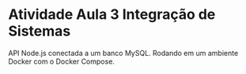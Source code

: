 # Atividade Aula 3 Integração de Sistemas

API Node.js conectada a um banco MySQL. Rodando em um ambiente Docker com o Docker Compose.
